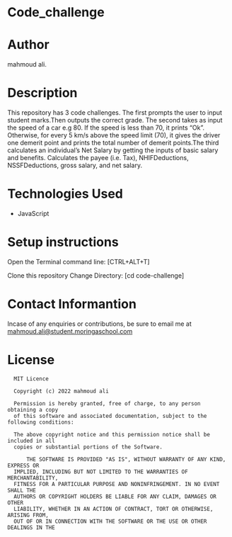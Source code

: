 # Code_challenge

# Author
mahmoud ali.

# Description
This repository has 3 code challenges. The first prompts the user to input student marks.Then outputs the correct grade.
The second takes as input the speed of a car e.g 80. If the speed is less than 70, it prints “Ok”. Otherwise, for every 5 km/s above the speed limit (70), it gives the driver one demerit point and prints the total number of demerit points.The third calculates an individual’s Net Salary by getting the inputs of basic salary and benefits. Calculates the payee (i.e. Tax), NHIFDeductions, NSSFDeductions, gross salary, and net salary.

# Technologies Used
* JavaScript<br>

# Setup instructions

Open the Terminal command line: [CTRL+ALT+T]

Clone this repository
Change Directory: [cd code-challenge]



# Contact Informantion
Incase of any enquiries or contributions, be sure to email me at [mahmoud.ali@student.moringaschool.com]()

# License
      MIT Licence

      Copyright (c) 2022 mahmoud ali

      Permission is hereby granted, free of charge, to any person obtaining a copy
      of this software and associated documentation, subject to the following conditions:

      The above copyright notice and this permission notice shall be included in all
      copies or substantial portions of the Software.

          THE SOFTWARE IS PROVIDED "AS IS", WITHOUT WARRANTY OF ANY KIND, EXPRESS OR
      IMPLIED, INCLUDING BUT NOT LIMITED TO THE WARRANTIES OF MERCHANTABILITY,
      FITNESS FOR A PARTICULAR PURPOSE AND NONINFRINGEMENT. IN NO EVENT SHALL THE
      AUTHORS OR COPYRIGHT HOLDERS BE LIABLE FOR ANY CLAIM, DAMAGES OR OTHER
      LIABILITY, WHETHER IN AN ACTION OF CONTRACT, TORT OR OTHERWISE, ARISING FROM,
      OUT OF OR IN CONNECTION WITH THE SOFTWARE OR THE USE OR OTHER DEALINGS IN THE
